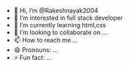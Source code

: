 - 👋 Hi, I’m @Rakeshnayak2004
- 👀 I’m interested in full stack developer 
- 🌱 I’m currently learning html,css
- 💞️ I’m looking to collaborate on ...
- 📫 How to reach me ...
- 😄 Pronouns: ...
- ⚡ Fun fact: ...

<!---
Rakeshnayak2004/Rakeshnayak2004 is a ✨ special ✨ repository because its `README.md` (this file) appears on your GitHub profile.
You can click the Preview link to take a look at your changes.
--->
